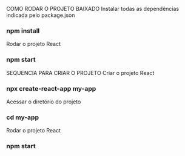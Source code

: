 COMO RODAR O PROJETO BAIXADO
Instalar todas as dependências indicada pelo package.json
### npm install

Rodar o projeto React
### npm start


SEQUENCIA PARA CRIAR O PROJETO
Criar o projeto React
### npx create-react-app my-app

Acessar o diretório do projeto
### cd my-app

Rodar o projeto React
### npm start
